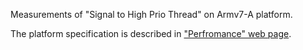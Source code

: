 
Measurements of "Signal to High Prio Thread" on Armv7-A platform.


The platform specification is described in ["Perfromance" web page](https://sel4.systems/About/Performance/).
